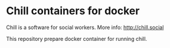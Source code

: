 Chill containers for docker
===========================

Chill is a software for social workers. More info: http://chill.social

This repository prepare docker container for running chill.

